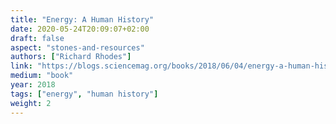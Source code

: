 ```yaml
---
title: "Energy: A Human History"
date: 2020-05-24T20:09:07+02:00
draft: false
aspect: "stones-and-resources"
authors: ["Richard Rhodes"]
link: "https://blogs.sciencemag.org/books/2018/06/04/energy-a-human-history/"
medium: "book"
year: 2018
tags: ["energy", "human history"]
weight: 2
---
```

